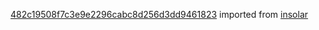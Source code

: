 [482c19508f7c3e9e2296cabc8d256d3dd9461823](https://github.com/insolar/insolar/commit/482c19508f7c3e9e2296cabc8d256d3dd9461823) imported from [insolar](https://github.com/insolar/insolar)
